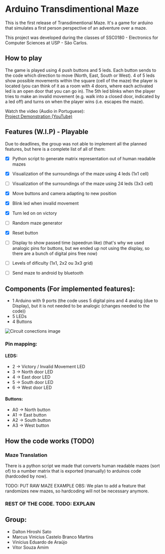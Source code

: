 # Arduino Transdimentional Maze
This is the first release of Transdimentional Maze. It's a game for arduino that simulates a first person perspective of an adventure over a maze.

This project was developed during the classes of SSC0180 - Electronics for Computer Sciences at USP - São Carlos.

## How to play

The game is played using 4 push buttons and 5 leds. Each button sends to the code which direction to move (North, East, South or West). 4 of 5 leds show possible movements within the square (cell of the maze) the player is located (you can think of it as a room with 4 doors, where each activated led is an open door that you can go in). The 5th led blinks when the player tries to make an invalid movement (e.g. walk into a closed door, indicated by a led off) and turns on when the player wins (i.e. escapes the maze).

Watch the video (Audio in Portuguese):\
[Project Demonstration (YouTube)](https://youtu.be/FJaK3r3h1Cw)

## Features (W.I.P) - Playable

Due to deadlines, the group was not able to implement all the planned features, but here is a complete list of all of them:

- [x] Python script to generate matrix representation out of human readable mazes
- [x] Visualization of the surroundings of the maze using 4 leds (1x1 cell)
- [ ] Visualization of the surroundings of the maze using 24 leds (3x3 cell)
- [x] Move buttons and camera adapting to new position
- [x] Blink led when invalid movement
- [x] Turn led on on victory
- [ ] Random maze generator
- [x] Reset button
- [ ] Display to show passed time (speedrun like) (that's why we used analogic pins for buttons, but we ended up not using the display, so there are a bunch of digital pins free now)
- [ ] Levels of dificulty (1x1, 2x2 ou 3x3 grid)
- [ ] Send maze to android by bluetooth


## Components (For implemented features): 

* 1 Arduino with 9 ports (the code uses 5 digital pins and 4 analog (due to Display), but it is not needed to be analogic (changes needed to the code))
* 5 LEDs
* 4 Buttons

![Circuit conections image](http://i.imgur.com/cpwzk4F.png)

### Pin mapping:

#### LEDS:
* 2 -> Victory / Invalid Movement LED
* 3 -> North door LED
* 4 -> East door LED
* 5 -> South door LED
* 6 -> West door LED

#### Buttons:

* A0 -> North button
* A1 -> East button
* A2 -> South button
* A3 -> West button

## How the code works (TODO)

### Maze Translation

There is a python script we made that converts human readable mazes (sort of) to a number matrix that is exported (manually) to arduinos code (hardcoded by now).

TODO: PUT RAW MAZE EXAMPLE
OBS: We plan to add a feature that randomizes new mazes, so hardcoding will not be necessary anymore.

### REST OF THE CODE. TODO: EXPLAIN

## Group:

* Dalton Hiroshi Sato
* Marcus Vinicius Castelo Branco Martins
* Vinícius Eduardo de Araújo
* Vitor Souza Amim

